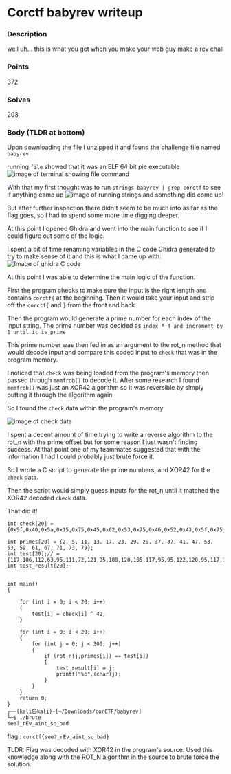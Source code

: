 # Corctf babyrev writeup

### Description
well uh... this is what you get when you make your web guy make a rev chall

### Points
372

### Solves
203

### Body (TLDR at bottom)

Upon downloading the file I unzipped it and found the challenge file named `babyrev`

running `file` showed that it was an ELF 64 bit pie executable
![image of terminal showing file command](https://i.imgur.com/vIUEmp6.png)

With that my first thought was to run `strings babyrev | grep corctf` to see if anything came up
![image of running strings](https://i.imgur.com/J3Mx0GW.png)
and something did come up!

But after further inspection there didn't seem to be much info as far as the flag goes, so I had to spend some more time digging deeper.

At this point I opened Ghidra and went into the main function to see if I could figure out some of the logic.

I spent a bit of time renaming variables in the C code Ghidra generated to try to make sense of it and this is what I came up with.
![Image of ghidra C code](https://i.imgur.com/P9ngNtC.png)

At this point I was able to determine the main logic of the function.

First the program checks to make sure the input is the right length and contains `corctf{` at the beginning.  Then it would take your input and strip off the `corctf{` and `}` from the front and back.

Then the program would generate a prime number for each index of the input string.
The prime number was decided as `index * 4 and increment by 1 until it is prime`

This prime number was then fed in as an argument to the rot_n method that would decode input and compare this coded input to `check` that was in the program memory.

I noticed that `check` was being loaded from the program's memory then passed through `memfrob()` to decode it.  After some research I found `memfrob()` was just an XOR42 algorithm so it was reversible by simply putting it through the algorithm again.

So I found the `check` data within the program's memory

![image of check data](https://i.imgur.com/G27Xz6x.png)

I spent a decent amount of time trying to write a reverse algorithm to the rot_n with the prime offset but for some reason I just wasn't finding success.  At that point one of my teammates suggested that with the information I had I could probably just brute force it.

So I wrote a C script to generate the prime numbers, and XOR42 for the `check` data.

Then the script would simply guess inputs for the rot_n until it matched the XOR42 decoded `check` data.

That did it!
```
int check[20] = {0x5f,0x40,0x5a,0x15,0x75,0x45,0x62,0x53,0x75,0x46,0x52,0x43,0x5f,0x75,0x50,0x52,0x75,0x5f,0x5c,0x4f};

int primes[20] = {2, 5, 11, 13, 17, 23, 29, 29, 37, 37, 41, 47, 53, 53, 59, 61, 67, 71, 73, 79};
int test[20];// = {117,106,112,63,95,111,72,121,95,108,120,105,117,95,95,122,120,95,117,118};
int test_result[20];


int main()
{

    for (int i = 0; i < 20; i++)
    {
        test[i] = check[i] ^ 42;
    }

    for (int i = 0; i < 20; i++)
    {
        for (int j = 0; j < 300; j++)
        {
            if (rot_n(j,primes[i]) == test[i])
            {
                test_result[i] = j;
                printf("%c",(char)j);
            }
        }
    }
    return 0;
}
┌──(kali㉿kali)-[~/Downloads/corCTF/babyrev]
└─$ ./brute  
see?_rEv_aint_so_bad  
```

flag : `corctf{see?_rEv_aint_so_bad}`

TLDR: Flag was decoded with XOR42 in the program's source.  Used this knowledge along with the ROT_N algorithm in the source to brute force the solution.
